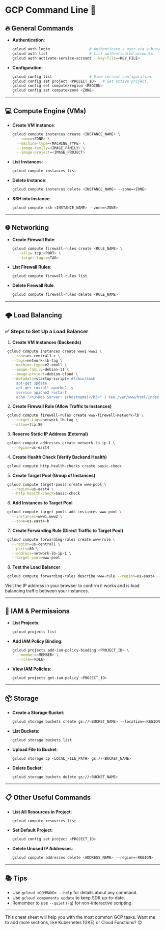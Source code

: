 # GCP Command Line  🚀

## 🔥 General Commands

- **Authentication**:

  ```bash
  gcloud auth login                  # Authenticate a user via a browser.
  gcloud auth list                   # List authenticated accounts.
  gcloud auth activate-service-account --key-file=<KEY_FILE>
  ```

- **Configuration**:

  ```bash
  gcloud config list                 # View current configuration.
  gcloud config set project <PROJECT_ID>   # Set active project.
  gcloud config set compute/region <REGION>
  gcloud config set compute/zone <ZONE>
  ```

---

## 💻 Compute Engine (VMs)

- **Create VM Instance**:

  ```bash
  gcloud compute instances create <INSTANCE_NAME> \
    --zone=<ZONE> \
    --machine-type=<MACHINE_TYPE> \
    --image-family=<IMAGE_FAMILY> \
    --image-project=<IMAGE_PROJECT>
  ```

- **List Instances**:

  ```bash
  gcloud compute instances list
  ```

- **Delete Instance**:

  ```bash
  gcloud compute instances delete <INSTANCE_NAME> --zone=<ZONE>
  ```

- **SSH into Instance**:

  ```bash
  gcloud compute ssh <INSTANCE_NAME> --zone=<ZONE>
  ```

---

## 🌐 Networking

- **Create Firewall Rule**:

  ```bash
  gcloud compute firewall-rules create <RULE_NAME> \
    --allow tcp:<PORT> \
    --target-tags=<TAG>
  ```

- **List Firewall Rules**:

  ```bash
  gcloud compute firewall-rules list
  ```

- **Delete Firewall Rule**:

  ```bash
  gcloud compute firewall-rules delete <RULE_NAME>
  ```

---

## 🌩️ Load Balancing

### ✅ Steps to Set Up a Load Balancer

1. **Create VM Instances (Backends)**

```bash
 gcloud compute instances create www1 www2 \
   --zone=us-central1-c \
   --tags=network-lb-tag \
   --machine-type=e2-small \
   --image-family=debian-11 \
   --image-project=debian-cloud \
   --metadata=startup-script='#!/bin/bash
     apt-get update
     apt-get install apache2 -y
     service apache2 restart
     echo "<h3>Web Server: $(hostname)</h3>" | tee /var/www/html/index.html'
```

2. **Create Firewall Rule (Allow Traffic to Instances)**

```bash
 gcloud compute firewall-rules create www-firewall-network-lb \
   --target-tags=network-lb-tag \
   --allow=tcp:80
```

3. **Reserve Static IP Address (External)**

```bash
 gcloud compute addresses create network-lb-ip-1 \
   --region=us-east4
```

4. **Create Health Check (Verify Backend Health)**

```bash
 gcloud compute http-health-checks create basic-check
```

5. **Create Target Pool (Group of Instances)**

```bash
 gcloud compute target-pools create www-pool \
   --region=us-east4 \
   --http-health-check=basic-check
```

6. **Add Instances to Target Pool**

```bash
 gcloud compute target-pools add-instances www-pool \
   --instances=www1,www2 \
   --zone=us-east4-b
```

7. **Create Forwarding Rule (Direct Traffic to Target Pool)**

```bash
 gcloud compute forwarding-rules create www-rule \
   --region=us-central1 \
   --ports=80 \
   --address=network-lb-ip-1 \
   --target-pool=www-pool
```

8. **Test the Load Balancer**

```bash
 gcloud compute forwarding-rules describe www-rule --region=us-east4 --format="get(IPAddress)"
```

Visit the IP address in your browser to confirm it works and is load balancing traffic between your instances.

---

## 🔑 IAM & Permissions

- **List Projects**:

  ```bash
  gcloud projects list
  ```

- **Add IAM Policy Binding**:

  ```bash
  gcloud projects add-iam-policy-binding <PROJECT_ID> \
    --member=<MEMBER> \
    --role=<ROLE>
  ```

- **View IAM Policies**:

  ```bash
  gcloud projects get-iam-policy <PROJECT_ID>
  ```

---

## 📦 Storage

- **Create a Storage Bucket**:

  ```bash
  gcloud storage buckets create gs://<BUCKET_NAME> --location=<REGION>
  ```

- **List Buckets**:

  ```bash
  gcloud storage buckets list
  ```

- **Upload File to Bucket**:

  ```bash
  gcloud storage cp <LOCAL_FILE_PATH> gs://<BUCKET_NAME>
  ```

- **Delete Bucket**:

  ```bash
  gcloud storage buckets delete gs://<BUCKET_NAME>
  ```

---

## 📋 Other Useful Commands

- **List All Resources in Project**:

  ```bash
  gcloud compute resources list
  ```

- **Set Default Project**:

  ```bash
  gcloud config set project <PROJECT_ID>
  ```

- **Delete Unused IP Addresses**:

  ```bash
  gcloud compute addresses delete <ADDRESS_NAME> --region=<REGION>
  ```

---

## 📚 Tips

- Use `gcloud <COMMAND> --help` for details about any command.
- Use `gcloud components update` to keep SDK up-to-date.
- Remember to use `--quiet` (`-q`) for non-interactive scripting.

---

This cheat sheet will help you with the most common GCP tasks. Want me to add more sections, like Kubernetes (GKE) or Cloud Functions? 😊

